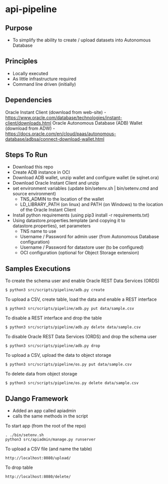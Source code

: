 # api-pipeline

## Purpose

- To simplify the ability to create / upload datasets into Autonomous Database

## Principles

- Locally executed
- As little infrastructure required
- Command line driven (initially)

## Dependencies

Oracle Instant Client (download from web-site) - https://www.oracle.com/database/technologies/instant-client/downloads.html
Oracle Autonomous Database (ADB) Wallet (download from ADW) - https://docs.oracle.com/en/cloud/paas/autonomous-database/adbsa/connect-download-wallet.html

## Steps To Run

- Download this repo
- Create ADB instance in OCI
- Download ADB wallet, unzip wallet and configure wallet (ie sqlnet.ora)
- Download Oracle Instant Client and unzip
- set environment variables (update bin/setenv.sh | bin/setenv.cmd and source environment)
  - TNS_ADMIN to the location of the wallet
  - LD_LIBRARY_PATH (on linux) and PATH (on Windows) to the location of the Oracle Instant Client
- Install python requirements (using pip3 install -r requirements.txt)
- Using datastore.properties.template (and copying it to datastore.properties), set parameters
  - TNS name to use
  - Username / Password for admin user (from Autonomous Database configuration)
  - Username / Password for datastore user (to be configured)
  - OCI configuration (optional for Object Storage extension)

## Samples Executions

To create the schema user and enable Oracle REST Data Services (ORDS)
```
$ python3 src/scripts/pipeline/adb.py create
```
To upload a CSV, create table, load the data and enable a REST interface
```
$ python3 src/scripts/pipeline/adb.py put data/sample.csv
```
To disable a REST interface and drop the table
```
$ python3 src/scripts/pipeline/adb.py delete data/sample.csv
```
To disable Oracle REST Data Services (ORDS) and drop the schema user
```
$ python3 src/scripts/pipeline/adb.py drop
```
To upload a CSV, upload the data to object storage
```
$ python3 src/scripts/pipeline/os.py put data/sample.csv
```
To delete data from object storage
```
$ python3 src/scripts/pipeline/os.py delete data/sample.csv
```

## DJango Framework

- Added an app called apiadmin
- calls the same methods in the script

To start app (from the root of the repo)
```
. ./bin/setenv.sh
python3 src/apiadmin/manage.py runserver
```
To upload a CSV file (and name the table)
```
http://localhost:8080/upload/
```
To drop table
```
http://localhost:8080/delete/
```
